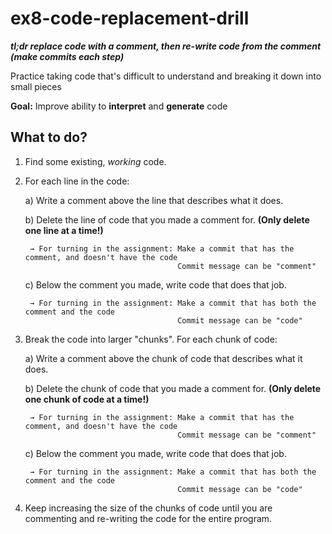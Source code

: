 # ex8-code-replacement-drill

***tl;dr replace code with a comment, then re-write code from the comment (make commits each step)***

Practice taking code that's difficult to understand and breaking it down into small pieces

**Goal:** Improve ability to **interpret** and **generate** code

## What to do?

1. Find some existing, *working* code.
2. For each line in the code:

    a) Write a comment above the line that describes what it does.
    
    b) Delete the line of code that you made a comment for. **(Only delete one line at a time!)**
    
        → For turning in the assignment: Make a commit that has the comment, and doesn't have the code
                                         Commit message can be "comment"
          
    c) Below the comment you made, write code that does that job.
    
        → For turning in the assignment: Make a commit that has both the comment and the code
                                         Commit message can be "code"
                                         
3. Break the code into larger "chunks". For each chunk of code:

    a) Write a comment above the chunk of code that describes what it does.
    
    b) Delete the chunk of code that you made a comment for. **(Only delete one chunk of code at a time!)**
    
        → For turning in the assignment: Make a commit that has the comment, and doesn't have the code
                                         Commit message can be "comment"
          
    c) Below the comment you made, write code that does that job.
    
        → For turning in the assignment: Make a commit that has both the comment and the code
                                         Commit message can be "code"
                                         
4. Keep increasing the size of the chunks of code until you are commenting and re-writing the code for the entire program.
